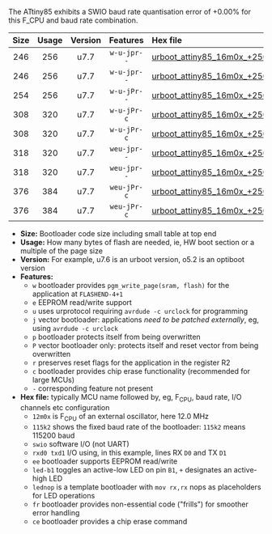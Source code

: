 The ATtiny85 exhibits a SWIO baud rate quantisation error of +0.00% for this F_CPU and baud rate combination.

|Size|Usage|Version|Features|Hex file|
|:-:|:-:|:-:|:-:|:--|
|246|256|u7.7|`w-u-jpr--`|[urboot_attiny85_16m0x_+250k0_swio_rxb4_txb3_led+b1.hex](https://raw.githubusercontent.com/stefanrueger/urboot.hex/main/mcus/attiny85/external_oscillator/fcpu_16m0x/br_+250k0/urboot_attiny85_16m0x_+250k0_swio_rxb4_txb3_led+b1.hex)|
|246|256|u7.7|`w-u-jpr--`|[urboot_attiny85_16m0x_+250k0_swio_rxb4_txb3_lednop.hex](https://raw.githubusercontent.com/stefanrueger/urboot.hex/main/mcus/attiny85/external_oscillator/fcpu_16m0x/br_+250k0/urboot_attiny85_16m0x_+250k0_swio_rxb4_txb3_lednop.hex)|
|254|256|u7.7|`w-u-jPr--`|[urboot_attiny85_16m0x_+250k0_swio_rxb4_txb3.hex](https://raw.githubusercontent.com/stefanrueger/urboot.hex/main/mcus/attiny85/external_oscillator/fcpu_16m0x/br_+250k0/urboot_attiny85_16m0x_+250k0_swio_rxb4_txb3.hex)|
|308|320|u7.7|`w-u-jPr-c`|[urboot_attiny85_16m0x_+250k0_swio_rxb4_txb3_led+b1_fr_ce.hex](https://raw.githubusercontent.com/stefanrueger/urboot.hex/main/mcus/attiny85/external_oscillator/fcpu_16m0x/br_+250k0/urboot_attiny85_16m0x_+250k0_swio_rxb4_txb3_led+b1_fr_ce.hex)|
|308|320|u7.7|`w-u-jPr-c`|[urboot_attiny85_16m0x_+250k0_swio_rxb4_txb3_lednop_fr_ce.hex](https://raw.githubusercontent.com/stefanrueger/urboot.hex/main/mcus/attiny85/external_oscillator/fcpu_16m0x/br_+250k0/urboot_attiny85_16m0x_+250k0_swio_rxb4_txb3_lednop_fr_ce.hex)|
|318|320|u7.7|`weu-jpr--`|[urboot_attiny85_16m0x_+250k0_swio_rxb4_txb3_ee_led+b1.hex](https://raw.githubusercontent.com/stefanrueger/urboot.hex/main/mcus/attiny85/external_oscillator/fcpu_16m0x/br_+250k0/urboot_attiny85_16m0x_+250k0_swio_rxb4_txb3_ee_led+b1.hex)|
|318|320|u7.7|`weu-jpr--`|[urboot_attiny85_16m0x_+250k0_swio_rxb4_txb3_ee_lednop.hex](https://raw.githubusercontent.com/stefanrueger/urboot.hex/main/mcus/attiny85/external_oscillator/fcpu_16m0x/br_+250k0/urboot_attiny85_16m0x_+250k0_swio_rxb4_txb3_ee_lednop.hex)|
|376|384|u7.7|`weu-jPr-c`|[urboot_attiny85_16m0x_+250k0_swio_rxb4_txb3_ee_led+b1_fr_ce.hex](https://raw.githubusercontent.com/stefanrueger/urboot.hex/main/mcus/attiny85/external_oscillator/fcpu_16m0x/br_+250k0/urboot_attiny85_16m0x_+250k0_swio_rxb4_txb3_ee_led+b1_fr_ce.hex)|
|376|384|u7.7|`weu-jPr-c`|[urboot_attiny85_16m0x_+250k0_swio_rxb4_txb3_ee_lednop_fr_ce.hex](https://raw.githubusercontent.com/stefanrueger/urboot.hex/main/mcus/attiny85/external_oscillator/fcpu_16m0x/br_+250k0/urboot_attiny85_16m0x_+250k0_swio_rxb4_txb3_ee_lednop_fr_ce.hex)|

- **Size:** Bootloader code size including small table at top end
- **Usage:** How many bytes of flash are needed, ie, HW boot section or a multiple of the page size
- **Version:** For example, u7.6 is an urboot version, o5.2 is an optiboot version
- **Features:**
  + `w` bootloader provides `pgm_write_page(sram, flash)` for the application at `FLASHEND-4+1`
  + `e` EEPROM read/write support
  + `u` uses urprotocol requiring `avrdude -c urclock` for programming
  + `j` vector bootloader: applications *need to be patched externally*, eg, using `avrdude -c urclock`
  + `p` bootloader protects itself from being overwritten
  + `P` vector bootloader only: protects itself and reset vector from being overwritten
  + `r` preserves reset flags for the application in the register R2
  + `c` bootloader provides chip erase functionality (recommended for large MCUs)
  + `-` corresponding feature not present
- **Hex file:** typically MCU name followed by, eg, F<sub>CPU</sub>, baud rate, I/O channels etc configuration
  + `12m0x` is F<sub>CPU</sub> of an external oscillator, here 12.0 MHz
  + `115k2` shows the fixed baud rate of the bootloader: `115k2` means 115200 baud
  + `swio` software I/O (not UART)
  + `rxd0 txd1` I/O using, in this example, lines RX `D0` and TX `D1`
  + `ee` bootloader supports EEPROM read/write
  + `led-b1` toggles an active-low LED on pin `B1`, `+` designates an active-high LED
  + `lednop` is a template bootloader with `mov rx,rx` nops as placeholders for LED operations
  + `fr` bootloader provides non-essential code ("frills") for smoother error handling
  + `ce` bootloader provides a chip erase command
